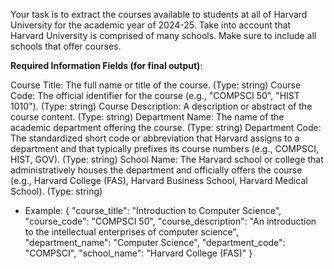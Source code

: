 Your task is to extract the courses available to students at all of Harvard University for the academic year of 2024-25. Take into account that Harvard University is comprised of many schools. Make sure to include all schools that offer courses.

**Required Information Fields (for final output)**:

Course Title: The full name or title of the course. (Type: string)
Course Code: The official identifier for the course (e.g., "COMPSCI 50", "HIST 1010"). (Type: string)
Course Description: A description or abstract of the course content. (Type: string)
Department Name: The name of the academic department offering the course. (Type: string)
Department Code: The standardized short code or abbreviation that Harvard assigns to a department and that typically prefixes its course numbers (e.g., COMPSCI, HIST, GOV). (Type: string)
School Name: The Harvard school or college that administratively houses the department and officially offers the course (e.g., Harvard College (FAS), Harvard Business School, Harvard Medical School). (Type: string)

- Example:
{
"course_title": "Introduction to Computer Science",
"course_code": "COMPSCI 50",
"course_description": "An introduction to the intellectual enterprises of computer science",
"department_name": "Computer Science",
"department_code": "COMPSCI",
"school_name": "Harvard College (FAS)"
}